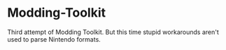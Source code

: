 # Modding-Toolkit

Third attempt of Modding Toolkit. But this time stupid workarounds aren't used to parse Nintendo formats.
